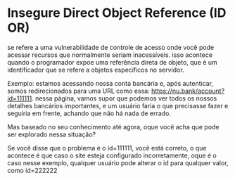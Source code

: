 # Insegure Direct Object Reference (ID OR)

se refere a uma vulnerabilidade de controle de acesso onde você pode acessar recursos que normalmente seriam inacessíveis. isso acontece quando o programador expoe uma referência direta de objeto, que é um identificador que se refere a objetos específicos no servidor.

Exemplo: estamos acessando nossa conta bancária e, após autenticar, somos redirecionados para uma URL como essa: https://nu.bank/account?id=111111. nessa página, vamos supor que podemos ver todos os nossos detalhes bancários importantes, e um usuário faria o que precisasse fazer e seguiria em frente, achando que não há nada de errado.

Mas baseado no seu conhecimento até agora, oque você acha que pode ser explorado nessa situação?

Se você disse que o problema é o id=111111, você está correto, o que acontece é que caso o site esteja configurado incorretamente, oque é o caso nesse exemplo, qualquer usuário pode alterar o id para qualquer valor, como id=222222